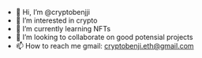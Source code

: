 - 👋 Hi, I’m @cryptobenjji
- 👀 I’m interested in crypto
- 🌱 I’m currently learning NFTs
- 💞️ I’m looking to collaborate on good potensial projects
- 📫 How to reach me gmail: cryptobenji.eth@gmail.com


<!---
cryptobenjji/cryptobenjji is a ✨ special ✨ repository because its `README.md` (this file) appears on your GitHub profile.
You can click the Preview link to take a look at your changes.
--->
